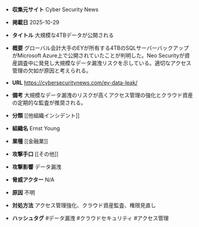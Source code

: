 - **収集元サイト**
Cyber Security News

- **掲載日**
2025-10-29

- **タイトル**
大規模な4TBデータが公開される

- **概要**
グローバル会計大手のEYが所有する4TBのSQLサーバーバックアップがMicrosoft Azure上で公開されていたことが判明した。Neo Securityが資産調査中に発見し大規模なデータ漏洩リスクを示している。適切なアクセス管理の欠如が原因と考えられる。

- **URL**
https://cybersecuritynews.com/ey-data-leak/

- **備考**
大規模なデータ漏洩のリスクが高くアクセス管理の強化とクラウド資産の定期的な監査が推奨される。

- **分類**
[[他組織インシデント]]

- **組織名**
Ernst Young

- **業種**
[[金融業]]

- **攻撃手口**
[[その他]]

- **攻撃影響**
データ漏洩

- **脅威アクター**
N/A

- **原因**
不明

- **対処方法**
アクセス管理強化、クラウド資産監査、権限見直し

- **ハッシュタグ**
#データ漏洩 #クラウドセキュリティ #アクセス管理
